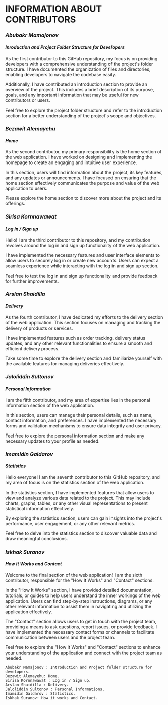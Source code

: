 # INFORMATION ABOUT CONTRIBUTORS

### *Abubakr Mamajonov*  
#### _Inroduction and Project Folder Structure for Developers_
As the first contributor to this GitHub repository, my focus is on providing developers with a comprehensive understanding of the project's folder structure. I have documented the organization of files and directories, enabling developers to navigate the codebase easily.

Additionally, I have contributed an introduction section to provide an overview of the project. This includes a brief description of its purpose, goals, and any important information that may be useful for new contributors or users.

Feel free to explore the project folder structure and refer to the introduction section for a better understanding of the project's scope and objectives.

### *Bezawit Alemayehu* 
#### _Home_
As the second contributor, my primary responsibility is the home section of the web application. I have worked on designing and implementing the homepage to create an engaging and intuitive user experience.

In this section, users will find information about the project, its key features, and any updates or announcements. I have focused on ensuring that the home section effectively communicates the purpose and value of the web application to users.

Please explore the home section to discover more about the project and its offerings.

### *Sirisa Kornnawawat* 
#### _Log in / Sign up_ 
Hello! I am the third contributor to this repository, and my contribution revolves around the log in and sign up functionality of the web application.

I have implemented the necessary features and user interface elements to allow users to securely log in or create new accounts. Users can expect a seamless experience while interacting with the log in and sign up section.

Feel free to test the log in and sign up functionality and provide feedback for further improvements.

### *Arslan Shaidilla* 
#### _Delivery_
As the fourth contributor, I have dedicated my efforts to the delivery section of the web application. This section focuses on managing and tracking the delivery of products or services.

I have implemented features such as order tracking, delivery status updates, and any other relevant functionalities to ensure a smooth and efficient delivery process.

Take some time to explore the delivery section and familiarize yourself with the available features for managing deliveries effectively.

### *Jaloliddin Sultonov*
#### _Personal Information_
I am the fifth contributor, and my area of expertise lies in the personal information section of the web application.

In this section, users can manage their personal details, such as name, contact information, and preferences. I have implemented the necessary forms and validation mechanisms to ensure data integrity and user privacy.

Feel free to explore the personal information section and make any necessary updates to your profile as needed.

### *Imamidin Galdarov*
#### _Statistics_
Hello everyone! I am the seventh contributor to this GitHub repository, and my area of focus is on the statistics section of the web application.

In the statistics section, I have implemented features that allow users to view and analyze various data related to the project. This may include charts, graphs, tables, or any other visual representations to present statistical information effectively.

By exploring the statistics section, users can gain insights into the project's performance, user engagement, or any other relevant metrics.

Feel free to delve into the statistics section to discover valuable data and draw meaningful conclusions.

### *Iskhak Suranov*
#### _How It Works and Contact_
Welcome to the final section of the web application! I am the sixth contributor, responsible for the "How It Works" and "Contact" sections.

In the "How It Works" section, I have provided detailed documentation, tutorials, or guides to help users understand the inner workings of the web application. Users can find step-by-step instructions, diagrams, or any other relevant information to assist them in navigating and utilizing the application effectively.

The "Contact" section allows users to get in touch with the project team, providing a means to ask questions, report issues, or provide feedback. I have implemented the necessary contact forms or channels to facilitate communication between users and the project team.

Feel free to explore the "How It Works" and "Contact" sections to enhance your understanding of the application and connect with the project team as needed.



```
Abubakr Mamajonov : Introduction and Project folder structure for developers.
Bezawit Alemayehu: Home.
Sirisa Kornnawawat : Log in / Sign up.
Arslan Shaidilla : Delivery.
Jaloliddin Sultonov : Personal Informations.
Imamidin Galdarov : Statistics.
Iskhak Suranov: How it works and Contact.
```
